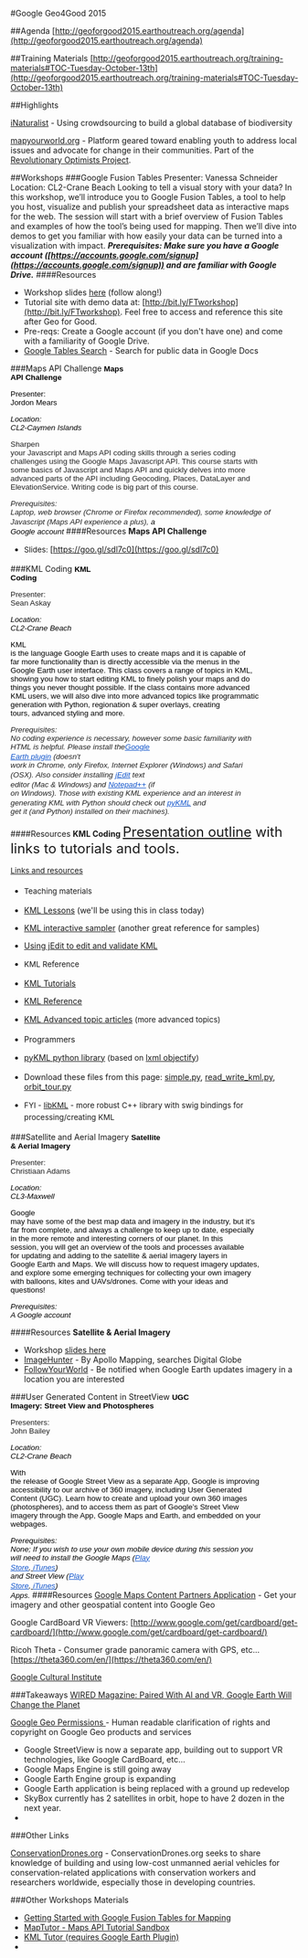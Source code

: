 #Google Geo4Good 2015

##Agenda
[http://geoforgood2015.earthoutreach.org/agenda](http://geoforgood2015.earthoutreach.org/agenda)

##Training Materials
[http://geoforgood2015.earthoutreach.org/training-materials#TOC-Tuesday-October-13th](http://geoforgood2015.earthoutreach.org/training-materials#TOC-Tuesday-October-13th)

##Highlights

[iNaturalist](http://www.inaturalist.org/) - Using crowdsourcing to build a global database of biodiversity

[mapyourworld.org](http://mapyourworld.org/) - Platform geared toward enabling youth to address local issues and advocate for change in their communities. Part of the [Revolutionary Optimists Project](http://revolutionaryoptimists.org/map-your-world).



##Workshops
###Google Fusion Tables
Presenter: Vanessa Schneider
Location: CL2-Crane Beach
Looking to tell a visual story with your data? In this workshop, we’ll introduce you to Google Fusion Tables, a tool to help you host, visualize and publish your spreadsheet data as interactive maps for the web. The session will start with a brief overview of Fusion Tables and examples of how the tool’s being used for mapping. Then we’ll dive into demos to get you familiar with how easily your data can be turned into a visualization with impact.
***Prerequisites: Make sure you have a Google account ([https://accounts.google.com/signup](https://accounts.google.com/signup)) and are familiar with Google Drive.***
####Resources
* Workshop slides [here](https://docs.google.com/presentation/d/12slQL90XPIv-RDcbTby_UmuJceFXwu41IXSipGdFq18/edit?usp=sharing) (follow along!)
* Tutorial site with demo data at: [http://bit.ly/FTworkshop](http://bit.ly/FTworkshop). Feel free to access and reference this site after Geo for Good. 
* Pre-reqs: Create a Google account (if you don't have one) and come with a familiarity of Google Drive. 
* [Google Tables Search](https://research.google.com/tables) - Search for public data in Google Docs

###Maps API Challenge
<span style="font-size:13.3333px;font-family:Arial;color:rgb(0,0,0);font-weight:700;vertical-align:baseline;white-space:pre-wrap;background-color:transparent">Maps API Challenge</span>

<span style="font-size:13.3333px;font-family:Arial;color:rgb(0,0,0);vertical-align:baseline;white-space:pre-wrap;background-color:transparent">Presenter: Jordon Mears</span>

<span style="font-size:13.3333px;font-family:Arial;color:rgb(0,0,0);font-style:italic;vertical-align:baseline;white-space:pre-wrap;background-color:transparent">Location: CL2-Caymen Islands</span>

<span style="font-size:13.3333px;font-family:Arial;color:rgb(34,34,34);vertical-align:baseline;white-space:pre-wrap">Sharpen your Javascript and Maps API coding skills through a series coding challenges using the Google Maps Javascript API. This course starts with some basics of Javascript and Maps API and quickly delves into more advanced parts of the API including Geocoding, Places, DataLayer and ElevationService. Writing code is big part of this course.</span>

<span style="font-size:13.3333px;font-family:Arial;color:rgb(34,34,34);font-style:italic;vertical-align:baseline;white-space:pre-wrap">Prerequisites: Laptop, web browser (Chrome or Firefox recommended), some knowledge of Javascript (Maps API experience a plus),</span> <span style="font-size:13.3333px;font-family:Arial;color:rgb(0,0,0);font-style:italic;vertical-align:baseline;white-space:pre-wrap;background-color:transparent">a Google account</span>
####Resources
**Maps API Challenge**

*   <span style="line-height:1.6;font-size:10pt;background-color:transparent">Slides: </span>[https://goo.gl/sdl7c0](https://goo.gl/sdl7c0)


###KML Coding
<span style="font-size:13.3333px;font-family:Arial;color:rgb(0,0,0);font-weight:700;vertical-align:baseline;white-space:pre-wrap;background-color:transparent">KML Coding</span>

<span style="font-size:13.3333px;font-family:Arial;color:rgb(34,34,34);vertical-align:baseline;white-space:pre-wrap;background-color:transparent">Presenter: Sean Askay</span>

<span style="font-size:13.3333px;font-family:Arial;color:rgb(0,0,0);font-style:italic;vertical-align:baseline;white-space:pre-wrap;background-color:transparent">Location: CL2-Crane Beach</span>

<span style="font-size:13.3333px;font-family:Arial;color:rgb(0,0,0);vertical-align:baseline;white-space:pre-wrap;background-color:transparent">KML is the language Google Earth uses to create maps and it is capable of far more functionality than is directly accessible via the menus in the Google Earth user interface. This class covers a range of topics in KML, showing you how to start editing KML to finely polish your maps and do things you never thought possible. If the class contains more advanced KML users, we will also dive into more advanced topics like programmatic generation with Python, regionation & super overlays, creating tours, advanced styling and more.</span>



<span style="font-size:13.3333px;font-family:Arial;color:rgb(34,34,34);font-style:italic;vertical-align:baseline;white-space:pre-wrap">Prerequisites: No coding experience is necessary, however some basic familiarity with HTML is helpful. Please install the</span>[<span style="font-size:13.3333px;font-family:Arial;color:rgb(17,85,204);font-style:italic;text-decoration:underline;vertical-align:baseline;white-space:pre-wrap">Google Earth plugin</span>](https://www.google.com/earth/explore/products/plugin.html) <span style="font-size:13.3333px;font-family:Arial;color:rgb(34,34,34);font-style:italic;vertical-align:baseline;white-space:pre-wrap">(doesn't work in Chrome, only Firefox, Internet Explorer (Windows) and Safari (OSX). Also consider installing</span> [<span style="font-size:13.3333px;font-family:Arial;color:rgb(17,85,204);font-style:italic;text-decoration:underline;vertical-align:baseline;white-space:pre-wrap">jEdit</span>](http://www.jedit.org/) <span style="font-size:13.3333px;font-family:Arial;color:rgb(34,34,34);font-style:italic;vertical-align:baseline;white-space:pre-wrap">text editor (Mac & Windows) and</span> [<span style="font-size:13.3333px;font-family:Arial;color:rgb(17,85,204);font-style:italic;text-decoration:underline;vertical-align:baseline;white-space:pre-wrap">Notepad++</span>](https://notepad-plus-plus.org/) <span style="font-size:13.3333px;font-family:Arial;color:rgb(34,34,34);font-style:italic;vertical-align:baseline;white-space:pre-wrap">(if on Windows). Those with existing KML experience and an interest in generating KML with Python should check out</span> [<span style="font-size:13.3333px;font-family:Arial;color:rgb(17,85,204);font-style:italic;text-decoration:underline;vertical-align:baseline;white-space:pre-wrap">pyKML</span>](https://pythonhosted.org/pykml/) <span style="font-size:13.3333px;font-family:Arial;color:rgb(34,34,34);font-style:italic;vertical-align:baseline;white-space:pre-wrap">and get it (and Python) installed on their machines).</span>

####Resources
**KML Coding**
<font size="5">[Presentation outline](https://docs.google.com/document/d/1w38ygFBvwIpgCi1ami4_OAM_BGyJSbJSxa9dbc3c_CI/edit) with links to tutorials and tools.</font>

<u style="line-height:1.6;font-size:10pt;background-color:transparent">Links and resources</u>

*   <span style="line-height:1.6;font-size:10pt;background-color:transparent">Teaching materials</span>

*   [KML Lessons](http://goo.gl/7lnePm) (we'll be using this in class today)
*   [KML interactive sampler](http://goo.gl/GmpjGT) (another great reference for samples)
*   [Using jEdit to edit and validate KML](http://www.google.com/earth/outreach/tutorials/jedit.html)

*   <span style="font-size:10pt;line-height:1.6;background-color:transparent">KML Reference</span>

*   [KML Tutorials](https://developers.google.com/kml/documentation/kml_tut?hl=en)
*   [KML Reference](https://developers.google.com/kml/documentation/kmlreference)
*   [KML Advanced topic articles](https://developers.google.com/kml/articles/?hl=en) <span style="line-height:1.6;font-size:10pt;background-color:transparent">(more advanced topics)</span>

*   Programmers

*   [pyKML python library](https://pythonhosted.org/pykml/) <span style="line-height:1.6;font-size:10pt;background-color:transparent">(based on</span> [lxml objectify](http://lxml.de/objectify.html)<span style="line-height:1.6;font-size:10pt;background-color:transparent">)</span>

*   Download these files from this page: [simple.py](http://geoforgood2015.earthoutreach.org/training-materials/simple.py?attredirects=0&d=1), [read_write_kml.py](http://geoforgood2015.earthoutreach.org/training-materials/read_write_kml.py?attredirects=0), [orbit_tour.py](http://geoforgood2015.earthoutreach.org/training-materials/orbit_tour.py?attredirects=0&d=1)

*   <span style="line-height:1.6;font-size:10pt;background-color:transparent">FYI - [libKML](https://code.google.com/p/libkml/) - more robust C++ library with swig bindings for processing/creating KML</span>


###Satellite and Aerial Imagery
<span style="font-size:13.3333px;font-family:Arial;color:rgb(0,0,0);font-weight:700;vertical-align:baseline;white-space:pre-wrap;background-color:transparent">Satellite & Aerial Imagery</span>

<span style="font-size:13.3333px;font-family:Arial;color:rgb(34,34,34);vertical-align:baseline;white-space:pre-wrap;background-color:transparent">Presenter: Christiaan Adams</span>

<span style="font-size:13.3333px;font-family:Arial;color:rgb(0,0,0);font-style:italic;vertical-align:baseline;white-space:pre-wrap;background-color:transparent">Location: CL3-Maxwell</span>

<span style="font-size:13.3333px;font-family:Arial;color:rgb(0,0,0);vertical-align:baseline;white-space:pre-wrap;background-color:transparent">Google may have some of the best map data and imagery in the industry, but it’s far from complete, and always a challenge to keep up to date, especially in the more remote and interesting corners of our planet. In this session, you will get an overview of the tools and processes available for updating and adding to the satellite & aerial imagery layers in Google Earth and Maps. We will discuss how to request imagery updates, and explore some emerging techniques for collecting your own imagery with balloons, kites and UAVs/drones. Come with your ideas and questions!  </span>

<span style="font-size:13.3333px;font-family:Arial;color:rgb(0,0,0);font-style:italic;vertical-align:baseline;white-space:pre-wrap;background-color:transparent">Prerequisites: A Google account</span>

####Resources
**Satellite & Aerial Imagery**

*   Workshop [slides here](https://docs.google.com/presentation/d/1maQbT_TeeM82uUaaXhl-CNYtdp0J9sFO2KGnrB5V7OU/edit?usp=sharing)
*   [ImageHunter](https://imagehunter.apollomapping.com/) - By Apollo Mapping, searches Digital Globe
*   [FollowYourWorld](https://followyourworld.appspot.com/) - Be notified when Google Earth updates imagery in a location you are interested

###User Generated Content in StreetView
<span style="font-size:13.3333px;font-family:Arial;color:rgb(0,0,0);font-weight:700;vertical-align:baseline;white-space:pre-wrap;background-color:transparent">UGC Imagery: Street View and Photospheres</span>

<span style="font-size:13.3333px;font-family:Arial;color:rgb(34,34,34);vertical-align:baseline;white-space:pre-wrap;background-color:transparent">Presenters: John Bailey</span>

<span style="font-size:13.3333px;font-family:Arial;color:rgb(0,0,0);font-style:italic;vertical-align:baseline;white-space:pre-wrap;background-color:transparent">Location: CL2-Crane Beach</span>

<span style="font-size:13.3333px;font-family:Arial;color:rgb(0,0,0);vertical-align:baseline;white-space:pre-wrap;background-color:transparent">With the release of Google Street View as a separate App, Google is improving accessibility to our archive of 360 imagery, including User Generated Content (UGC). Learn how to create and upload your own 360 images (photospheres), and to access them as part of Google’s Street View imagery through the App, Google Maps and Earth, and embedded on your webpages.</span>

<span style="font-size:13.3333px;font-family:Arial;color:rgb(0,0,0);font-style:italic;vertical-align:baseline;white-space:pre-wrap;background-color:transparent">Prerequisites: None; If you wish to use your own mobile device during this session you will need to install the Google Maps (</span>[<span style="font-size:13.3333px;font-family:Arial;color:rgb(17,85,204);font-style:italic;text-decoration:underline;vertical-align:baseline;white-space:pre-wrap">Play Store</span>](https://play.google.com/store/apps/details?id=com.google.android.apps.maps)<span style="font-size:13.3333px;font-family:Arial;color:rgb(0,0,0);font-style:italic;vertical-align:baseline;white-space:pre-wrap;background-color:transparent">,</span>[ <span style="font-size:13.3333px;font-family:Arial;color:rgb(0,0,0);font-style:italic;vertical-align:baseline;white-space:pre-wrap;background-color:transparent"></span> <span style="font-size:13.3333px;font-family:Arial;color:rgb(17,85,204);font-style:italic;text-decoration:underline;vertical-align:baseline;white-space:pre-wrap">iTunes</span>](https://itunes.apple.com/gb/app/google-maps/id585027354?mt=8)<span style="font-size:13.3333px;font-family:Arial;color:rgb(0,0,0);font-style:italic;vertical-align:baseline;white-space:pre-wrap;background-color:transparent">) and Street View (</span>[<span style="font-size:13.3333px;font-family:Arial;color:rgb(17,85,204);font-style:italic;text-decoration:underline;vertical-align:baseline;white-space:pre-wrap">Play Store</span>](https://play.google.com/store/apps/details?id=com.google.android.street)<span style="font-size:13.3333px;font-family:Arial;color:rgb(0,0,0);font-style:italic;vertical-align:baseline;white-space:pre-wrap;background-color:transparent">,</span>[ <span style="font-size:13.3333px;font-family:Arial;color:rgb(0,0,0);font-style:italic;vertical-align:baseline;white-space:pre-wrap;background-color:transparent"></span> <span style="font-size:13.3333px;font-family:Arial;color:rgb(17,85,204);font-style:italic;text-decoration:underline;vertical-align:baseline;white-space:pre-wrap">iTunes</span>](https://itunes.apple.com/us/app/google-street-view/id904418768?mt=8)<span style="font-size:13.3333px;font-family:Arial;color:rgb(0,0,0);font-style:italic;vertical-align:baseline;white-space:pre-wrap;background-color:transparent">) Apps.</span>
####Resources
[Google Maps Content Partners Application](http://www.google.com/help/maps/mapcontent/) - Get your imagery and other geospatial content into Google Geo

Google CardBoard VR Viewers:
[http://www.google.com/get/cardboard/get-cardboard/](http://www.google.com/get/cardboard/get-cardboard/)

Ricoh Theta - Consumer grade panoramic camera with GPS, etc...
[https://theta360.com/en/](https://theta360.com/en/)

[Google Cultural Institute](https://www.google.com/culturalinstitute/u/0/home)


###Takeaways
[WIRED Magazine: Paired With AI and VR, Google Earth Will Change the Planet](http://www.wired.com/2015/06/paired-ai-vr-google-earth-will-change-planet/)


[Google Geo Permissions ](https://www.google.com/permissions/geoguidelines.html)- Human readable clarification of rights and copyright on Google Geo products and services

* Google StreetView is now a separate app, building out to support VR technologies, like Google CardBoard, etc...
* Google Maps Engine is still going away 
* Google Earth Engine group is expanding
* Google Earth application is being replaced with a ground up redevelop
* SkyBox currently has 2 satellites in orbit, hope to have 2 dozen in the next year. 
* 


###Other Links

[ConservationDrones.org](http://conservationdrones.org/) - ConservationDrones.org seeks to share knowledge of building and using low-cost unmanned aerial vehicles for conservation-related applications with conservation workers and researchers worldwide, especially those in developing countries.


###Other Workshops Materials

* [Getting Started with Google Fusion Tables for Mapping](https://sites.google.com/site/fusiontableslab/)
* [MapTutor - Maps API Tutorial Sandbox](http://maptutor.appspot.com/edu#29)
* [KML Tutor (requires Google Earth Plugin)](http://cdn.rawgit.com/earthoutreach/earth-outreach/master/kml_lessons/interactive/#./introduction/intro_01_simple_pl.kml)
* 


